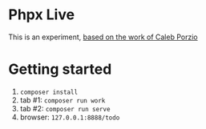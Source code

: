# Phpx Live

This is an experiment, [based on the work of Caleb Porzio](http://calebporzio.com/proof-of-concept-phoenix-liveview-for-laravel)

# Getting started

1. `composer install`
2. tab #1: `composer run work`
3. tab #2: `composer run serve`
4. browser: `127.0.0.1:8888/todo`
